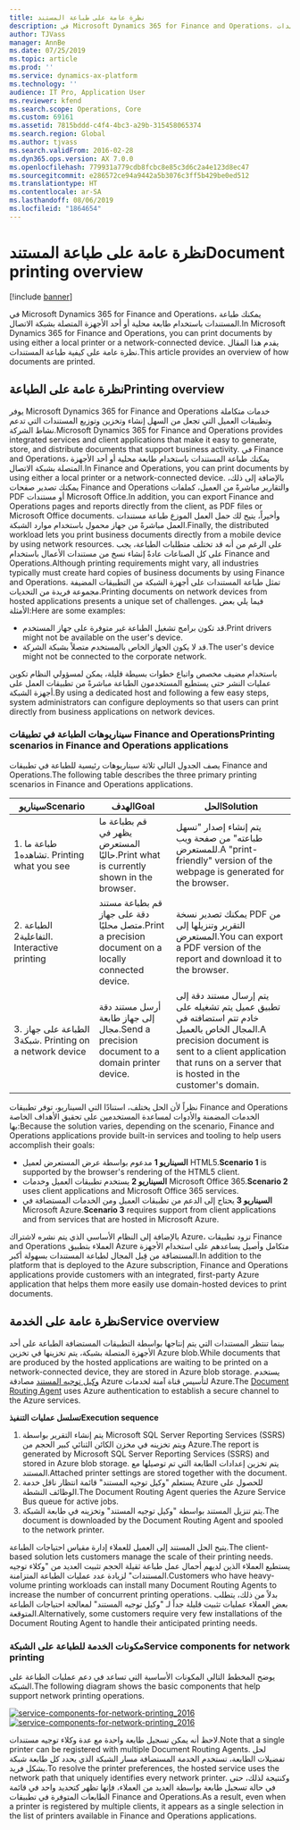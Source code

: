 ```yaml
---
title: نظرة عامة على طباعة المستند
description: في Microsoft Dynamics 365 for Finance and Operations، يمكنك طباعة المستندات باستخدام طابعة محلية أو أحد الأجهزة المتصلة بشبكة الاتصال. يقدم هذا المقال نظرة عامة على كيفية طباعة المستندات.
author: TJVass
manager: AnnBe
ms.date: 07/25/2019
ms.topic: article
ms.prod: ''
ms.service: dynamics-ax-platform
ms.technology: ''
audience: IT Pro, Application User
ms.reviewer: kfend
ms.search.scope: Operations, Core
ms.custom: 69161
ms.assetid: 7815bddd-c4f4-4bc3-a29b-315458065374
ms.search.region: Global
ms.author: tjvass
ms.search.validFrom: 2016-02-28
ms.dyn365.ops.version: AX 7.0.0
ms.openlocfilehash: 779931a779cdb8fcbc8e85c3d6c2a4e123d8ec47
ms.sourcegitcommit: e286572ce94a9442a5b3076c3ff5b429be0ed512
ms.translationtype: HT
ms.contentlocale: ar-SA
ms.lasthandoff: 08/06/2019
ms.locfileid: "1864654"
---
```

# <a name="document-printing-overview"></a><span data-ttu-id="ec5bf-104">نظرة عامة على طباعة المستند</span><span class="sxs-lookup"><span data-stu-id="ec5bf-104">Document printing overview</span></span>

[!include [banner](../includes/banner.md)]

<span data-ttu-id="ec5bf-105">في Microsoft Dynamics 365 for Finance and Operations، يمكنك طباعة المستندات باستخدام طابعة محلية أو أحد الأجهزة المتصلة بشبكة الاتصال.</span><span class="sxs-lookup"><span data-stu-id="ec5bf-105">In Microsoft Dynamics 365 for Finance and Operations, you can print documents by using either a local printer or a network-connected device.</span></span> <span data-ttu-id="ec5bf-106">يقدم هذا المقال نظرة عامة على كيفية طباعة المستندات.</span><span class="sxs-lookup"><span data-stu-id="ec5bf-106">This article provides an overview of how documents are printed.</span></span>

## <a name="printing-overview"></a><span data-ttu-id="ec5bf-107">نظرة عامة على الطباعة</span><span class="sxs-lookup"><span data-stu-id="ec5bf-107">Printing overview</span></span>

<span data-ttu-id="ec5bf-108">يوفر Microsoft Dynamics 365 for Finance and Operations خدمات متكاملة وتطبيقات العميل التي تجعل من السهل إنشاء وتخزين وتوزيع المستندات التي تدعم نشاط الشركة.</span><span class="sxs-lookup"><span data-stu-id="ec5bf-108">Microsoft Dynamics 365 for Finance and Operations provides integrated services and client applications that make it easy to generate, store, and distribute documents that support business activity.</span></span> <span data-ttu-id="ec5bf-109">في Finance and Operations، يمكنك طباعة المستندات باستخدام طابعة محلية أو أحد الأجهزة المتصلة بشبكة الاتصال.</span><span class="sxs-lookup"><span data-stu-id="ec5bf-109">In Finance and Operations, you can print documents by using either a local printer or a network-connected device.</span></span> <span data-ttu-id="ec5bf-110">بالإضافة إلى ذلك، يمكنك تصدير صفحات Finance and Operations والتقارير مباشرةً من العميل، كملفات PDF أو مستندات Microsoft Office.</span><span class="sxs-lookup"><span data-stu-id="ec5bf-110">In addition, you can export Finance and Operations pages and reports directly from the client, as PDF files or Microsoft Office documents.</span></span> <span data-ttu-id="ec5bf-111">وأخيراً، يتيح لك حمل العمل الموزع طباعة مستندات العمل مباشرةً من جهاز محمول باستخدام موارد الشبكة.</span><span class="sxs-lookup"><span data-stu-id="ec5bf-111">Finally, the distributed workload lets you print business documents directly from a mobile device by using network resources.</span></span> <span data-ttu-id="ec5bf-112">على الرغم من أنه قد تختلف متطلبات الطباعة، يجب على كل الصناعات عادةً إنشاء نسخ من مستندات الأعمال باستخدام Finance and Operations.</span><span class="sxs-lookup"><span data-stu-id="ec5bf-112">Although printing requirements might vary, all industries typically must create hard copies of business documents by using Finance and Operations.</span></span> <span data-ttu-id="ec5bf-113">تمثل طباعة المستندات على أجهزة الشبكة من التطبيقات المضيفة مجموعة فريدة من التحديات.</span><span class="sxs-lookup"><span data-stu-id="ec5bf-113">Printing documents on network devices from hosted applications presents a unique set of challenges.</span></span> <span data-ttu-id="ec5bf-114">فيما يلي بعض الأمثلة:</span><span class="sxs-lookup"><span data-stu-id="ec5bf-114">Here are some examples:</span></span>

- <span data-ttu-id="ec5bf-115">قد تكون برامج تشغيل الطباعة غير متوفرة على جهاز المستخدم.</span><span class="sxs-lookup"><span data-stu-id="ec5bf-115">Print drivers might not be available on the user's device.</span></span>
- <span data-ttu-id="ec5bf-116">قد لا يكون الجهاز الخاص بالمستخدم متصلاً بشبكة الشركة.</span><span class="sxs-lookup"><span data-stu-id="ec5bf-116">The user's device might not be connected to the corporate network.</span></span>

<span data-ttu-id="ec5bf-117">باستخدام مضيف مخصص واتباع خطوات بسيطة قليلة، يمكن لمسؤولي النظام تكوين عمليات النشر حتى يستطيع المستخدمون الطباعة مباشرةً من تطبيقات العمل على أجهزة الشبكة.</span><span class="sxs-lookup"><span data-stu-id="ec5bf-117">By using a dedicated host and following a few easy steps, system administrators can configure deployments so that users can print directly from business applications on network devices.</span></span>

### <a name="printing-scenarios-in-finance-and-operations-applications"></a><span data-ttu-id="ec5bf-118">سيناريوهات الطباعة في تطبيقات Finance and Operations</span><span class="sxs-lookup"><span data-stu-id="ec5bf-118">Printing scenarios in Finance and Operations applications</span></span>

<span data-ttu-id="ec5bf-119">يصف الجدول التالي ثلاثة سيناريوهات رئيسية للطباعة في تطبيقات Finance and Operations.</span><span class="sxs-lookup"><span data-stu-id="ec5bf-119">The following table describes the three primary printing scenarios in Finance and Operations applications.</span></span>

| <span data-ttu-id="ec5bf-120">سيناريو</span><span class="sxs-lookup"><span data-stu-id="ec5bf-120">Scenario</span></span>                        | <span data-ttu-id="ec5bf-121">الهدف</span><span class="sxs-lookup"><span data-stu-id="ec5bf-121">Goal</span></span>                                                      | <span data-ttu-id="ec5bf-122">الحل</span><span class="sxs-lookup"><span data-stu-id="ec5bf-122">Solution</span></span> |
|---------------------------------|-----------------------------------------------------------|----------|
| <span data-ttu-id="ec5bf-123">1. طباعة ما تشاهده</span><span class="sxs-lookup"><span data-stu-id="ec5bf-123">1. Printing what you see</span></span>        | <span data-ttu-id="ec5bf-124">قم بطباعة ما يظهر في المستعرض حاليًا.</span><span class="sxs-lookup"><span data-stu-id="ec5bf-124">Print what is currently shown in the browser.</span></span>             | <span data-ttu-id="ec5bf-125">يتم إنشاء إصدار "تسهل طباعته" من صفحة ويب للمستعرض.</span><span class="sxs-lookup"><span data-stu-id="ec5bf-125">A "print-friendly" version of the webpage is generated for the browser.</span></span> |
| <span data-ttu-id="ec5bf-126">2. الطباعة التفاعلية</span><span class="sxs-lookup"><span data-stu-id="ec5bf-126">2. Interactive printing</span></span>         | <span data-ttu-id="ec5bf-127">قم بطباعة مستند دقة على جهاز متصل محليًا.</span><span class="sxs-lookup"><span data-stu-id="ec5bf-127">Print a precision document on a locally connected device.</span></span> | <span data-ttu-id="ec5bf-128">يمكنك تصدير نسخة PDF من التقرير وتنزيلها إلى المستعرض.</span><span class="sxs-lookup"><span data-stu-id="ec5bf-128">You can export a PDF version of the report and download it to the browser.</span></span> |
| <span data-ttu-id="ec5bf-129">3. الطباعة على جهاز شبكة</span><span class="sxs-lookup"><span data-stu-id="ec5bf-129">3. Printing on a network device</span></span> | <span data-ttu-id="ec5bf-130">أرسل مستند دقة إلى جهاز طابعة مجال.</span><span class="sxs-lookup"><span data-stu-id="ec5bf-130">Send a precision document to a domain printer device.</span></span>     | <span data-ttu-id="ec5bf-131">يتم إرسال مستند دقة إلى تطبيق عميل يتم تشغيله على خادم تتم استضافته في المجال الخاص بالعميل.</span><span class="sxs-lookup"><span data-stu-id="ec5bf-131">A precision document is sent to a client application that runs on a server that is hosted in the customer's domain.</span></span> |

<span data-ttu-id="ec5bf-132">نظراً لأن الحل يختلف، استنادًا التي السيناريو، توفر تطبيقات Finance and Operations الخدمات المضمنة والأدوات لمساعدة المستخدمين على تحقيق الأهداف الخاصة بها:</span><span class="sxs-lookup"><span data-stu-id="ec5bf-132">Because the solution varies, depending on the scenario, Finance and Operations applications provide built-in services and tooling to help users accomplish their goals:</span></span>

- <span data-ttu-id="ec5bf-133">**السيناريو 1** مدعوم بواسطة عرض المستعرض لعميل HTML5.</span><span class="sxs-lookup"><span data-stu-id="ec5bf-133">**Scenario 1** is supported by the browser's rendering of the HTML5 client.</span></span>
- <span data-ttu-id="ec5bf-134">**السيناريو 2** يستخدم تطبيقات العميل وخدمات Microsoft Office 365.</span><span class="sxs-lookup"><span data-stu-id="ec5bf-134">**Scenario 2** uses client applications and Microsoft Office 365 services.</span></span>
- <span data-ttu-id="ec5bf-135">**السيناريو 3** يحتاج إلى الدعم من تطبيقات العميل ومن الخدمات المستضافة في Microsoft Azure.</span><span class="sxs-lookup"><span data-stu-id="ec5bf-135">**Scenario 3** requires support from client applications and from services that are hosted in Microsoft Azure.</span></span>

<span data-ttu-id="ec5bf-136">بالإضافة إلى النظام الأساسي الذي يتم نشره لاشتراك Azure، تزود تطبيقات Finance and Operations العملاء بتطبيق Azure متكامل وأصيل يساعدهم على استخدام الأجهزة المستضافة من قِبل المجال لطباعة المستندات بسهولة أكبر.</span><span class="sxs-lookup"><span data-stu-id="ec5bf-136">In addition to the platform that is deployed to the Azure subscription, Finance and Operations applications provide customers with an integrated, first-party Azure application that helps them more easily use domain-hosted devices to print documents.</span></span>

## <a name="service-overview"></a><span data-ttu-id="ec5bf-137">نظرة عامة على الخدمة</span><span class="sxs-lookup"><span data-stu-id="ec5bf-137">Service overview</span></span>
<span data-ttu-id="ec5bf-138">بينما تنتظر المستندات التي يتم إنتاجها بواسطة التطبيقات المستضافة الطباعة على أحد الأجهزة المتصلة بشبكة، يتم تخزينها في تخزين Azure blob.</span><span class="sxs-lookup"><span data-stu-id="ec5bf-138">While documents that are produced by the hosted applications are waiting to be printed on a network-connected device, they are stored in Azure blob storage.</span></span> <span data-ttu-id="ec5bf-139">يستخدم [وكيل توجيه المستند](install-document-routing-agent.md) مصادقة Azure لتأسيس قناة آمنة لخدمات Azure.</span><span class="sxs-lookup"><span data-stu-id="ec5bf-139">The [Document Routing Agent](install-document-routing-agent.md) uses Azure authentication to establish a secure channel to the Azure services.</span></span>

<span data-ttu-id="ec5bf-140">**تسلسل عمليات التنفيذ**</span><span class="sxs-lookup"><span data-stu-id="ec5bf-140">**Execution sequence**</span></span>

1. <span data-ttu-id="ec5bf-141">يتم إنشاء التقرير بواسطة Microsoft SQL Server Reporting Services (SSRS) ويتم تخزينه في مخزن الكائن الثنائي كبير الحجم‬‬ من Azure.</span><span class="sxs-lookup"><span data-stu-id="ec5bf-141">The report is generated by Microsoft SQL Server Reporting Services (SSRS) and stored in Azure blob storage.</span></span> <span data-ttu-id="ec5bf-142">يتم تخزين إعدادات الطابعة التي تم توصيلها مع المستند.</span><span class="sxs-lookup"><span data-stu-id="ec5bf-142">Attached printer settings are stored together with the document.</span></span>
2. <span data-ttu-id="ec5bf-143">يستعلم "وكيل توجيه المستند" قائمة انتظار ناقل خدمة Azure للحصول على الوظائف النشطة.</span><span class="sxs-lookup"><span data-stu-id="ec5bf-143">The Document Routing Agent queries the Azure Service Bus queue for active jobs.</span></span>
3. <span data-ttu-id="ec5bf-144">يتم تنزيل المستند بواسطة "وكيل توجيه المستند" وتخزينه في طابعة الشبكة.</span><span class="sxs-lookup"><span data-stu-id="ec5bf-144">The document is downloaded by the Document Routing Agent and spooled to the network printer.</span></span>

<span data-ttu-id="ec5bf-145">يتيح الحل المستند إلى العميل للعملاء إدارة مقياس احتياجات الطباعة.</span><span class="sxs-lookup"><span data-stu-id="ec5bf-145">The client-based solution lets customers manage the scale of their printing needs.</span></span> <span data-ttu-id="ec5bf-146">يستطيع العملاء الذين لديهم أحمال عمل طباعة ثقيلة الحجم تثبيت العديد من "وكلاء توجيه المستندات" لزيادة عدد عمليات الطباعة المتزامنة.</span><span class="sxs-lookup"><span data-stu-id="ec5bf-146">Customers who have heavy-volume printing workloads can install many Document Routing Agents to increase the number of concurrent printing operations.</span></span> <span data-ttu-id="ec5bf-147">بدلاً من ذلك، يتطلب بعض العملاء عمليات تثبيت قليلة جداً لـ "وكيل توجيه المستند" لمعالجة احتياجات الطباعة المتوقعة.</span><span class="sxs-lookup"><span data-stu-id="ec5bf-147">Alternatively, some customers require very few installations of the Document Routing Agent to handle their anticipated printing needs.</span></span>

### <a name="service-components-for-network-printing"></a><span data-ttu-id="ec5bf-148">مكونات الخدمة للطباعة على الشبكة</span><span class="sxs-lookup"><span data-stu-id="ec5bf-148">Service components for network printing</span></span>

<span data-ttu-id="ec5bf-149">يوضح المخطط التالي المكونات الأساسية التي تساعد في دعم عمليات الطباعة على الشبكة.</span><span class="sxs-lookup"><span data-stu-id="ec5bf-149">The following diagram shows the basic components that help support network printing operations.</span></span>

<span data-ttu-id="ec5bf-150">[![service-components-for-network-printing\_2016](./media/service-components-for-network-printing_2016.png)](./media/service-components-for-network-printing_2016.png)</span><span class="sxs-lookup"><span data-stu-id="ec5bf-150">[![service-components-for-network-printing\_2016](./media/service-components-for-network-printing_2016.png)](./media/service-components-for-network-printing_2016.png)</span></span>

<span data-ttu-id="ec5bf-151">لاحظ أنه يمكن تسجيل طابعة واحدة مع عدة وكلاء توجيه مستندات.</span><span class="sxs-lookup"><span data-stu-id="ec5bf-151">Note that a single printer can be registered with multiple Document Routing Agents.</span></span> <span data-ttu-id="ec5bf-152">لحل تفضيلات الطابعة، تستخدم الخدمة المستضافة مسار الشبكة الذي يحدد كل طابعة شبكة بشكل فريد.</span><span class="sxs-lookup"><span data-stu-id="ec5bf-152">To resolve the printer preferences, the hosted service uses the network path that uniquely identifies every network printer.</span></span> <span data-ttu-id="ec5bf-153">وكنتيجة لذلك، حتى في حالة تسجيل طابعة بواسطة العديد من العملاء، فإنها تظهر كتحديد واحد في قائمة الطابعات المتوفرة في تطبيقات Finance and Operations.</span><span class="sxs-lookup"><span data-stu-id="ec5bf-153">As a result, even when a printer is registered by multiple clients, it appears as a single selection in the list of printers available in Finance and Operations applications.</span></span>
